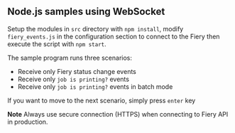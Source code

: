## Node.js samples using WebSocket

Setup the modules in `src` directory with `npm install`, modify `fiery_events.js` in the configuration section to connect to the Fiery then execute the script with `npm start`.

The sample program runs three scenarios:

  * Receive only Fiery status change events
  * Receive only `job is printing?` events
  * Receive only `job is printing?` events in batch mode

If you want to move to the next scenario, simply press `enter` key

**Note** Always use secure connection (HTTPS) when connecting to Fiery API in production.
